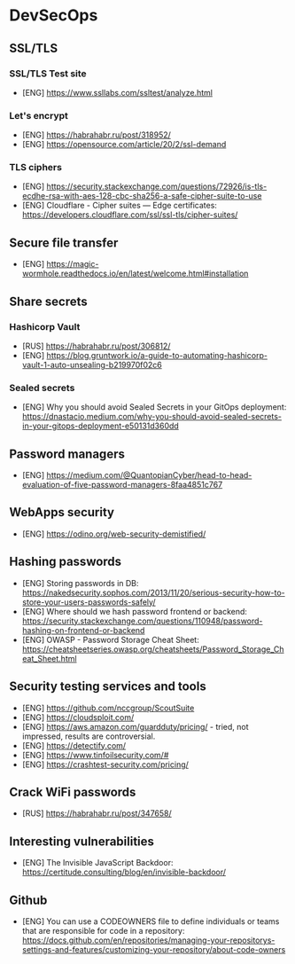 # DevSecOps
## SSL/TLS
### SSL/TLS Test site

* [ENG] https://www.ssllabs.com/ssltest/analyze.html

### Let's encrypt

* [ENG] https://habrahabr.ru/post/318952/
* [ENG] https://opensource.com/article/20/2/ssl-demand

### TLS ciphers

* [ENG] https://security.stackexchange.com/questions/72926/is-tls-ecdhe-rsa-with-aes-128-cbc-sha256-a-safe-cipher-suite-to-use
* [ENG] Cloudflare - Cipher suites — Edge certificates: https://developers.cloudflare.com/ssl/ssl-tls/cipher-suites/

## Secure file transfer

* [ENG] https://magic-wormhole.readthedocs.io/en/latest/welcome.html#installation

## Share secrets
### Hashicorp Vault

* [RUS] https://habrahabr.ru/post/306812/
* [ENG] https://blog.gruntwork.io/a-guide-to-automating-hashicorp-vault-1-auto-unsealing-b219970f02c6

### Sealed secrets

* [ENG] Why you should avoid Sealed Secrets in your GitOps deployment: https://dnastacio.medium.com/why-you-should-avoid-sealed-secrets-in-your-gitops-deployment-e50131d360dd

## Password managers

* [ENG] https://medium.com/@QuantopianCyber/head-to-head-evaluation-of-five-password-managers-8faa4851c767

## WebApps security

* [ENG] https://odino.org/web-security-demistified/

## Hashing passwords

* [ENG] Storing passwords in DB: https://nakedsecurity.sophos.com/2013/11/20/serious-security-how-to-store-your-users-passwords-safely/
* [ENG] Where should we hash password frontend or backend: https://security.stackexchange.com/questions/110948/password-hashing-on-frontend-or-backend
* [ENG] OWASP - Password Storage Cheat Sheet: https://cheatsheetseries.owasp.org/cheatsheets/Password_Storage_Cheat_Sheet.html

## Security testing services and tools

* [ENG] https://github.com/nccgroup/ScoutSuite
* [ENG] https://cloudsploit.com/
* [ENG] https://aws.amazon.com/guardduty/pricing/ - tried, not impressed, results are controversial.
* [ENG] https://detectify.com/
* [ENG] https://www.tinfoilsecurity.com/#
* [ENG] https://crashtest-security.com/pricing/ 

## Crack WiFi passwords

* [RUS] https://habrahabr.ru/post/347658/

## Interesting vulnerabilities

* [ENG] The Invisible JavaScript Backdoor: https://certitude.consulting/blog/en/invisible-backdoor/

## Github

* [ENG] You can use a CODEOWNERS file to define individuals or teams that are responsible for code in a repository: https://docs.github.com/en/repositories/managing-your-repositorys-settings-and-features/customizing-your-repository/about-code-owners
